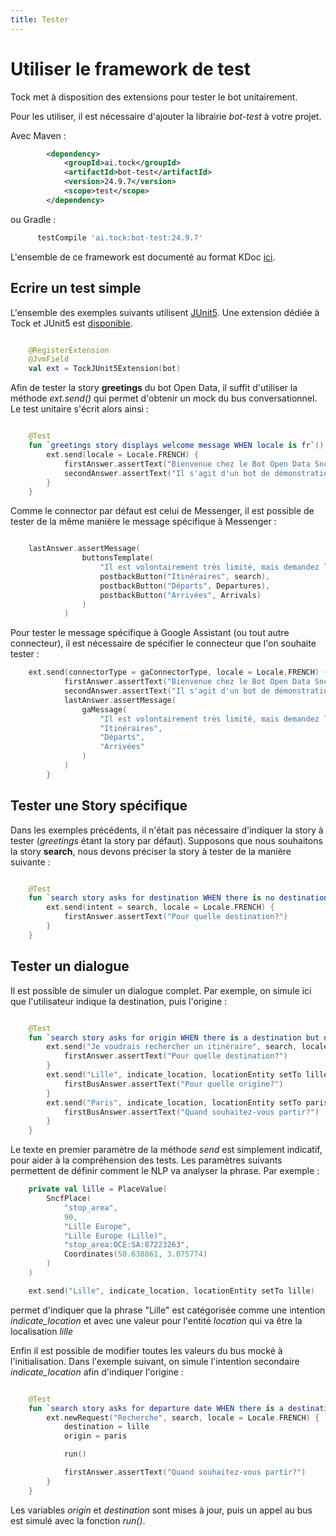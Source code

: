 ```yaml
---
title: Tester
---
```


# Utiliser le framework de test

Tock met à disposition des extensions pour tester le bot unitairement.

Pour les utiliser, il est nécessaire d'ajouter la librairie *bot-test* à votre projet.

Avec Maven :

```xml
        <dependency>
            <groupId>ai.tock</groupId>
            <artifactId>bot-test</artifactId>
            <version>24.9.7</version>
            <scope>test</scope>
        </dependency>
```

ou Gradle :

```groovy
      testCompile 'ai.tock:bot-test:24.9.7'
``` 

L'ensemble de ce framework est documenté au format KDoc [ici](https://doc.tock.ai/tock/dokka/tock/ai.tock.bot.test).

## Ecrire un test simple

L'ensemble des exemples suivants utilisent [JUnit5](https://junit.org/junit5/). 
Une extension dédiée à Tock et JUnit5 est [disponible](https://doc.tock.ai/tock/dokka/tock/ai.tock.bot.test.junit/-tock-j-unit5-extension/index.html).

```kotlin

    @RegisterExtension
    @JvmField
    val ext = TockJUnit5Extension(bot)
```


Afin de tester la story **greetings** du bot Open Data, il suffit d'utiliser la méthode *ext.send()*
 qui permet d'obtenir un mock du bus conversationnel. Le test unitaire s'écrit alors ainsi :   

```kotlin

    @Test
    fun `greetings story displays welcome message WHEN locale is fr`() {
        ext.send(locale = Locale.FRENCH) {
            firstAnswer.assertText("Bienvenue chez le Bot Open Data Sncf! :)")
            secondAnswer.assertText("Il s'agit d'un bot de démonstration du framework Tock : https://github.com/theopenconversationkit/tock")
        }
    }
```

Comme le connector par défaut est celui de Messenger, il est possible de tester de la même manière le message spécifique à Messenger : 

```kotlin

    lastAnswer.assertMessage(
                buttonsTemplate(
                    "Il est volontairement très limité, mais demandez lui un itinéraire ou les départs à partir d'une gare et constatez le résultat! :)",
                    postbackButton("Itinéraires", search),
                    postbackButton("Départs", Departures),
                    postbackButton("Arrivées", Arrivals)
                )
            )
```

Pour tester le message spécifique à Google Assistant (ou tout autre connecteur),
 il est nécessaire de spécifier le connecteur que l'on souhaite tester :
 
```kotlin
    ext.send(connectorType = gaConnectorType, locale = Locale.FRENCH) {
            firstAnswer.assertText("Bienvenue chez le Bot Open Data Sncf! :)")
            secondAnswer.assertText("Il s'agit d'un bot de démonstration du framework Tock : https://github.com/theopenconversationkit/tock")
            lastAnswer.assertMessage(
                gaMessage(
                    "Il est volontairement très limité, mais demandez lui un itinéraire ou les départs à partir d'une gare et constatez le résultat! :)",
                    "Itinéraires",
                    "Départs",
                    "Arrivées"
                )
            )
        }
```

## Tester une Story spécifique

Dans les exemples précédents, il n'était pas nécessaire d'indiquer la story à tester (*greetings* étant la story par défaut).
Supposons que nous souhaitons la story **search**, nous devons préciser la story à tester de la manière suivante  : 


```kotlin

    @Test
    fun `search story asks for destination WHEN there is no destination in context`() {
        ext.send(intent = search, locale = Locale.FRENCH) {
            firstAnswer.assertText("Pour quelle destination?")
        }
    }

```

## Tester un dialogue

Il est possible de simuler un dialogue complet. Par exemple, on simule ici que l'utilisateur indique la destination, puis l'origine :

```kotlin

    @Test
    fun `search story asks for origin WHEN there is a destination but no origin in context`() {
        ext.send("Je voudrais rechercher un itinéraire", search, locale = Locale.FRENCH) {
            firstAnswer.assertText("Pour quelle destination?")
        }
        ext.send("Lille", indicate_location, locationEntity setTo lille) {
            firstBusAnswer.assertText("Pour quelle origine?")
        }
        ext.send("Paris", indicate_location, locationEntity setTo paris) {
            firstBusAnswer.assertText("Quand souhaitez-vous partir?")
        }
    }
``` 

Le texte en premier paramètre de la méthode *send* est simplement indicatif, pour aider à la compréhension des tests.
Les paramètres suivants permettent de définir comment le NLP va analyser la phrase.
Par exemple : 

```kotlin
    private val lille = PlaceValue(
        SncfPlace(
            "stop_area",
            90,
            "Lille Europe",
            "Lille Europe (Lille)",
            "stop_area:OCE:SA:87223263",
            Coordinates(50.638861, 3.075774)
        )
    )

    ext.send("Lille", indicate_location, locationEntity setTo lille)
```

permet d'indiquer que la phrase "Lille" est catégorisée comme une intention *indicate_location* et avec une valeur 
pour l'entité *location* qui va être la localisation *lille*

Enfin il est possible de modifier toutes les valeurs du bus mocké à l'initialisation. Dans l'exemple suivant, on simule l'intention secondaire *indicate_location*
afin d'indiquer l'origine : 

```kotlin

    @Test
    fun `search story asks for departure date WHEN there is a destination and an origin but no departure date in context`() {
        ext.newRequest("Recherche", search, locale = Locale.FRENCH) {
            destination = lille
            origin = paris

            run()

            firstAnswer.assertText("Quand souhaitez-vous partir?")
        }
    }
```  

Les variables *origin* et *destination* sont mises à jour, puis un appel au bus est simulé avec la fonction *run()*. 
